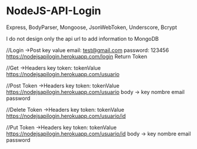 # NodeJS-API-Login
Express, BodyParser, Mongoose, JsonWebToken, Underscore, Bcrypt

I do not design only the api url to add information to MongoDB

//Login 
->Post
key       value
email:    test@gmail.com
password: 123456
https://nodejsapilogin.herokuapp.com/login
Return Token

//Get
->Headers
key 
token: tokenValue
https://nodejsapilogin.herokuapp.com/usuario

//Post Token
->Headers
key 
token: tokenValue
https://nodejsapilogin.herokuapp.com/usuario
body -> key
        nombre
        email
        password

//Delete Token
->Headers
key 
token: tokenValue
https://nodejsapilogin.herokuapp.com/usuario/id

//Put Token
->Headers
key 
token: tokenValue
https://nodejsapilogin.herokuapp.com/usuario/id
body -> key
        nombre
        email
        password
